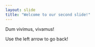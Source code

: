 ```yaml
---
layout: slide
title: "Welcome to our second slide!"
---
```

Dum vivimus, vivamus!

Use the left arrow to go back!
